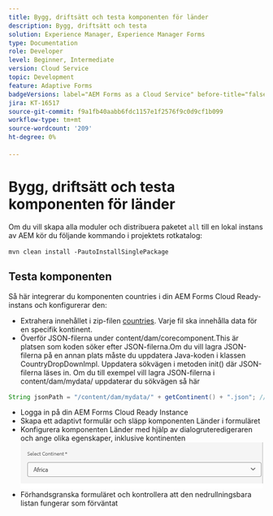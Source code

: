 ```yaml
---
title: Bygg, driftsätt och testa komponenten för länder
description: Bygg, driftsätt och testa
solution: Experience Manager, Experience Manager Forms
type: Documentation
role: Developer
level: Beginner, Intermediate
version: Cloud Service
topic: Development
feature: Adaptive Forms
badgeVersions: label="AEM Forms as a Cloud Service" before-title="false"
jira: KT-16517
source-git-commit: f9a1fb40aabb6fdc1157e1f2576f9c0d9cf1b099
workflow-type: tm+mt
source-wordcount: '209'
ht-degree: 0%

---
```


# Bygg, driftsätt och testa komponenten för länder

Om du vill skapa alla moduler och distribuera paketet `all` till en lokal instans av AEM kör du följande kommando i projektets rotkatalog:

```mvn clean install -PautoInstallSinglePackage```

## Testa komponenten

Så här integrerar du komponenten countries i din AEM Forms Cloud Ready-instans och konfigurerar den:

* Extrahera innehållet i zip-filen [countries](assets/countries.zip). Varje fil ska innehålla data för en specifik kontinent.
* Överför JSON-filerna under content/dam/corecomponent.This är platsen som koden söker efter JSON-filerna.Om du vill lagra JSON-filerna på en annan plats måste du uppdatera Java-koden i klassen CountryDropDownImpl. Uppdatera sökvägen i metoden init() där JSON-filerna läses in. Om du till exempel vill lagra JSON-filerna i content/dam/mydata/ uppdaterar du sökvägen så här

```java
String jsonPath = "/content/dam/mydata/" + getContinent() + ".json"; // Update path accordingly
```

* Logga in på din AEM Forms Cloud Ready Instance
* Skapa ett adaptivt formulär och släpp komponenten Länder i formuläret
* Konfigurera komponenten Länder med hjälp av dialogruteredigeraren och ange olika egenskaper, inklusive kontinenten
  ![innehåll](assets/select-continent.png)
* Förhandsgranska formuläret och kontrollera att den nedrullningsbara listan fungerar som förväntat

